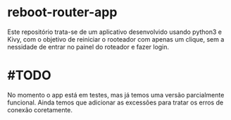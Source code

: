 # reboot-router-app
Este repositório trata-se de um aplicativo desenvolvido usando python3 e Kivy,
com o objetivo de reiniciar o rooteador com apenas um clique, sem a nessidade de entrar no painel do roteador e fazer login.

# #TODO
 No momento o app está em testes, mas já temos uma versão parcialmente
funcional. Ainda temos que adicionar as excessões para tratar os erros de conexão coretamente. 
